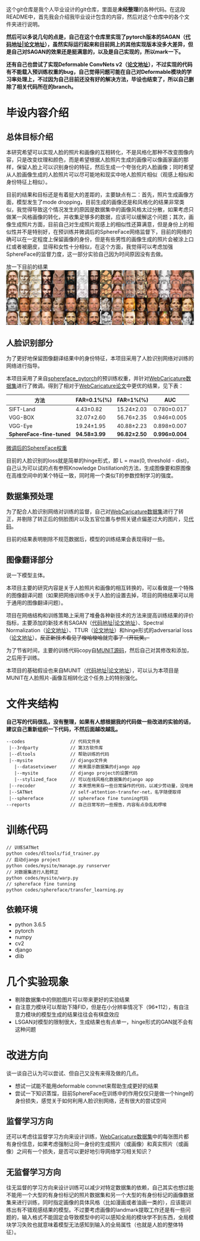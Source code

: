 这个git仓库是我个人毕业设计的git仓库，里面是**未经整理**的各种代码。在这段README中，首先我会介绍我毕业设计包含的内容，然后对这个仓库中的各个文件夹进行说明。

**然后可以多说几句的点是，自己在这个仓库里实现了pytorch版本的SAGAN（[代码地址](https://github.com/yjc567/graduation_project/blob/master/codes/SATNet/networks.py#L311)|[论文地址](https://arxiv.org/abs/1805.08318)），虽然实际运行起来和目前网上的其他实现版本没多大差异，但是自己对SAGAN的效果还是挺满意的，以及是自己实现的，所以mark一下。**

**还有自己也尝试了实现Deformable ConvNets v2（[论文地址](https://arxiv.org/abs/1811.11168)），不过实现的代码有不能载入预训练权重的bug，自己觉得问题可能在自己对Deformable模块的学习率处理上，不过因为自己目前还没有好的解决方法，毕设也结束了，所以自己删除了相关代码所在的branch。**

# 毕设内容介绍
## 总体目标介绍
本研究希望可以实现人脸的照片和画像的互相转化，不是风格化那种不改变图像内容，只是改变纹理和颜色，而是希望根据人脸照片生成的画像可以像画家画的那样，保留人脸上可以识别身份的特征，然后生成一个夸张化的人脸画像；同时希望从人脸画像生成的人脸照片可以尽可能地和现实中地人脸照片相似（观感上相似和身份特征上相似）。

目前的结果和目标还是有着挺大的差距的，主要缺点有二：首先，照片生成画像方面，模型发生了mode dropping，目前生成的画像还是和风格化的结果非常类似，我觉得导致这个情况发生的原因是数据集中的画像风格太过分散，如果考虑只做某一风格画像的转化，并收集足够多的数据，应该可以缓解这个问题；其次，画像生成照片方面，目前自己对生成照片观感上的相似性还算满意，但是身份上的相似性并不是特别好，在预训练并微调后的SphereFace网络监督下，目前的网络的确可以在一定程度上保留画像的身份，但是有些男性的画像生成的照片会被涂上口红或者被磨皮，显得和女性十分相似，在这个方面，我觉得可以考虑加强SphereFace的监督力度，这一部分实验自己因为时间原因没有去做。

放一下目前的结果
![results1](reports/elements/SATNet_c2p_results.jpg)

## 人脸识别部分
为了更好地保留图像翻译结果中的身份特征，本项目采用了人脸识别网络对训练的网络进行指导。

本项目采用了来自[sphereface_pytorch](https://github.com/clcarwin/sphereface_pytorch)的预训练权重，并针对[WebCaricature数据集](https://cs.nju.edu.cn/rl/WebCaricature.htm)进行了微调。得到了相对于[WebCaricature论文](https://arxiv.org/abs/1703.03230)中更优的结果，见下表：

| 方法 | FAR=0.1%(%) | FAR=1%(%) | AUC |
|------|-------------|-----------|-----|
| SIFT-Land | 4.43±0.82 | 15.24±2.03 | 0.780±0.017 |
| VGG-BOX | 32.07±2.60 | 56.76±2.35 | 0.946±0.005 |
| VGG-Eye | 19.24±1.95 | 40.88±2.23 | 0.898±0.007 |
| **SphereFace-fine-tuned** | **94.58±3.99** | **96.82±2.50** | **0.996±0.004** |

[微调后的SphereFace权重](https://drive.google.com/open?id=1esOigCk0lCPM8ZE3dSS3zJ_5oJ4wTq0Y)

目前的人脸识别的loss就是简单的hinge形式，即 L = max(0, threshold - dist)，自己认为可以试的点有参照Knowledge Distillation的方法，生成图像要和原图像在高维空间中的某个特征一致，同时用一个类似T的参数控制学习的强度。

## 数据集预处理
为了配合人脸识别网络对训练的监督，自己对[WebCaricature数据集](https://cs.nju.edu.cn/rl/WebCaricature.htm)进行了转正，并剔除了转正后的侧脸图片以及五官位置与参照关键点偏差过大的图片，见[代码](https://github.com/yjc567/graduation_project/blob/master/codes/SATNet/data.py#L257)。

目前的结果表明剔除不规范数据后，模型的训练结果会表现得好一些。

## 图像翻译部分
说一下模型主体。

本项目主要的研究内容是关于人脸照片和画像的相互转换的，可以看做是一个特殊的图像翻译问题（如果把网络训练中关于人脸的设置去掉，项目的网络结果可以用于通用的图像翻译问题）。

项目在网络结构和训练策略上采用了堆叠各种新技术的方法来提高训练结果的评价指标，主要添加的新技术有SAGAN（[代码地址](https://github.com/yjc567/graduation_project/blob/master/codes/SATNet/networks.py#L311)|[论文地址](https://arxiv.org/abs/1805.08318)）、Spectral Normalization（[论文地址](https://arxiv.org/abs/1802.05957)）、TTUR（[论文地址](https://arxiv.org/abs/1706.08500)）和hinge形式的adversarial loss（[论文地址](https://arxiv.org/abs/1702.08896)）。~~反正新技术看见了梭哈梭哈就完事了（开玩笑。~~

为了节省时间，主要的训练代码copy自[MUNIT源码](https://github.com/NVlabs/MUNIT)，然后自己对其修改和添加，之后用于训练。

本项目的基础假设也来自MUNIT（[代码地址](https://github.com/NVlabs/MUNIT)|[论文地址](https://arxiv.org/abs/1804.04732)），可以认为本项目是MUNIT在人脸照片-画像互相转化这个任务上的特别强化。

# 文件夹结构
**自己写的代码很乱，没有整理，如果有人想根据我的代码做一些改进的实验的话，建议自己重新组织一下代码，不然后面越改越乱。**
```
--codes                 // 代码文件夹
 |--3rdparty            // 第3方软件库
 |--dltools             // 帮助训练的代码
 |--mysite              // django文件夹
   |--datasetviewer     // 用来展示数据集的django app
   |--mysite            // django project的设置代码
   |--stylized_face     // 可以在线风格化数据集的django app
 |--recoder             // 本来想用来存一些日常操作的代码，以减少劳动量，没啥用
 |--SATNet              // self-attention-transfer-net，名字随便取得
 |--sphereface          // sphereface fine tunning代码
--reports               // 自己日常写的一些报告，内容有点杂乱和啰嗦
```

# 训练代码
```
// 训练SATNet
python codes/dltools/fid_trainer.py
// 启动django project
python codes/mysite/manage.py runserver
// 对数据集进行人脸转正
python codes/mysite/warp.py
// sphereface fine tunning
python codes/sphereface/transfer_learning.py
```
## 依赖环境
- python 3.6.5
- pytorch
- numpy
- cv2
- django
- dlib

# 几个实验现象
- 剔除数据集中的侧脸图片可以带来更好的实验结果
- 自注意力模块可以帮助下降FID，但是在小分辨率情况下（96*112），有自注意力模块的模型生成的结果往往会有棋盘效应
- LSGAN对模型的限制很大，生成结果也有点单一，hinge形式的GAN就不会有这种问题

# 改进方向
谈一谈自己认为可以尝试、但自己又没有来得及做的几点。
- 想试一试能不能用deformable convnet来帮助生成更好的结果
- 尝试一下知识蒸馏，目前SphereFace在训练中的作用仅仅只是做一个hinge的身份损失，感觉关于如何利用人脸识别网络，还有很大的尝试空间

## 监督学习方向
还可以考虑往监督学习方向来设计训练，[WebCaricature数据集](https://cs.nju.edu.cn/rl/WebCaricature.htm)中的每张图片都有身份信息，如果考虑强制让同一身份的生成照片（或画像）和真实照片（或画像）之间有一个损失，是否可以更好地引导网络学习相关知识？

## 无监督学习方向
往无监督的学习方向来设计训练可以减少对特定数据集的依赖，自己其实也想过能不能用一个大型的有身份标记的照片数据集和另一个大型的有身份标记的画像数据集来进行训练，同时指定画像的具体风格（比如漫画或者油画一类的），应该能训练出有不错观感结果的模型。不过要考虑画像的landmark提取工作还是有一些问题的，输入格式不能固定会导致模型中的可以感知全局的模块学不到东西，全局模块学习失败也就意味着模型无法感知到输入的全局属性（也就是人脸的整体特征）。
